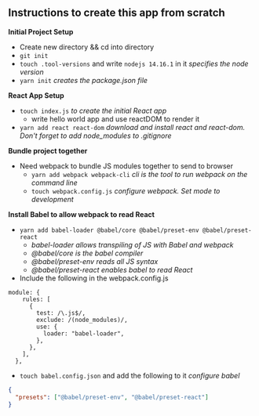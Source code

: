 ## Instructions to create this app from scratch

**Initial Project Setup**

- Create new directory && cd into directory
- `git init`
- `touch .tool-versions` and write `nodejs 14.16.1` in it _specifies the node version_
- `yarn init` _creates the package.json file_

**React App Setup**

- `touch index.js` _to create the initial React app_
  - write hello world app and use reactDOM to render it
- `yarn add react react-dom` _download and install react and react-dom. Don't forget to add node_modules to .gitignore_

**Bundle project together**

- Need webpack to bundle JS modules together to send to browser
  - `yarn add webpack webpack-cli` _cli is the tool to run webpack on the command line_
  - `touch webpack.config.js` _configure webpack. Set mode to development_

**Install Babel to allow webpack to read React**

- `yarn add babel-loader @babel/core @babel/preset-env @babel/preset-react`
  - _babel-loader allows transpiling of JS with Babel and webpack_
  - _@babel/core is the babel compiler_
  - _@babel/preset-env reads all JS syntax_
  - _@babel/preset-react enables babel to read React_
- Include the following in the webpack.config.js

```JS
module: {
    rules: [
      {
        test: /\.js$/,
        exclude: /(node_modules)/,
        use: {
          loader: "babel-loader",
        },
      },
    ],
  },
```

- `touch babel.config.json` and add the following to it _configure babel_

```json
{
  "presets": ["@babel/preset-env", "@babel/preset-react"]
}
```
